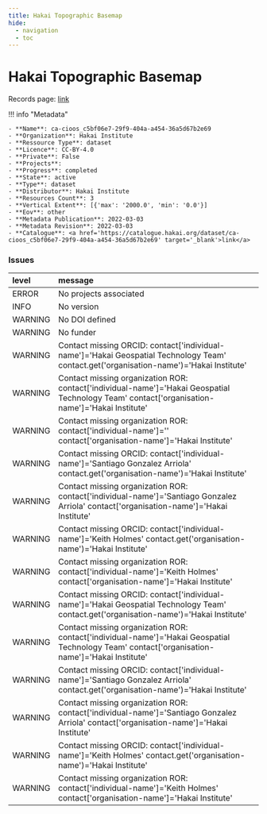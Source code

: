 ```yaml
---
title: Hakai Topographic Basemap
hide:
  - navigation
  - toc
---
```


# Hakai Topographic Basemap

Records page: <a href='https://catalogue.hakai.org/dataset/ca-cioos_c5bf06e7-29f9-404a-a454-36a5d67b2e69' target='_blank'>link</a>

<div id='map'></div>

!!! info "Metadata"
    
    - **Name**: ca-cioos_c5bf06e7-29f9-404a-a454-36a5d67b2e69 
    - **Organization**: Hakai Institute 
    - **Ressource Type**: dataset 
    - **Licence**: CC-BY-4.0 
    - **Private**: False 
    - **Projects**:  
    - **Progress**: completed 
    - **State**: active 
    - **Type**: dataset 
    - **Distributor**: Hakai Institute 
    - **Resources Count**: 3 
    - **Vertical Extent**: [{'max': '2000.0', 'min': '0.0'}] 
    - **Eov**: other 
    - **Metadata Publication**: 2022-03-03 
    - **Metadata Revision**: 2022-03-03 
    - **Catalogue**: <a href='https://catalogue.hakai.org/dataset/ca-cioos_c5bf06e7-29f9-404a-a454-36a5d67b2e69' target='_blank'>link</a> 

### Issues

| level   | message                                                                                                                                         |
|:--------|:------------------------------------------------------------------------------------------------------------------------------------------------|
| ERROR   | No projects associated                                                                                                                          |
| INFO    | No version                                                                                                                                      |
| WARNING | No DOI defined                                                                                                                                  |
| WARNING | No funder                                                                                                                                       |
| WARNING | Contact missing ORCID: contact['individual-name']='Hakai Geospatial Technology Team' contact.get('organisation-name')='Hakai Institute'         |
| WARNING | Contact missing organization ROR:  contact['individual-name']='Hakai Geospatial Technology Team' contact['organisation-name']='Hakai Institute' |
| WARNING | Contact missing organization ROR:  contact['individual-name']='' contact['organisation-name']='Hakai Institute'                                 |
| WARNING | Contact missing ORCID: contact['individual-name']='Santiago Gonzalez Arriola' contact.get('organisation-name')='Hakai Institute'                |
| WARNING | Contact missing organization ROR:  contact['individual-name']='Santiago Gonzalez Arriola' contact['organisation-name']='Hakai Institute'        |
| WARNING | Contact missing ORCID: contact['individual-name']='Keith Holmes' contact.get('organisation-name')='Hakai Institute'                             |
| WARNING | Contact missing organization ROR:  contact['individual-name']='Keith Holmes' contact['organisation-name']='Hakai Institute'                     |
| WARNING | Contact missing ORCID: contact['individual-name']='Hakai Geospatial Technology Team' contact.get('organisation-name')='Hakai Institute'         |
| WARNING | Contact missing organization ROR:  contact['individual-name']='Hakai Geospatial Technology Team' contact['organisation-name']='Hakai Institute' |
| WARNING | Contact missing ORCID: contact['individual-name']='Santiago Gonzalez Arriola' contact.get('organisation-name')='Hakai Institute'                |
| WARNING | Contact missing organization ROR:  contact['individual-name']='Santiago Gonzalez Arriola' contact['organisation-name']='Hakai Institute'        |
| WARNING | Contact missing ORCID: contact['individual-name']='Keith Holmes' contact.get('organisation-name')='Hakai Institute'                             |
| WARNING | Contact missing organization ROR:  contact['individual-name']='Keith Holmes' contact['organisation-name']='Hakai Institute'                     |

<script>
   document.addEventListener("DOMContentLoaded", function() {
    var map = L.map('map').setView([51.505, -125.09], 5);
    L.tileLayer('https://tile.openstreetmap.org/{z}/{x}/{y}.png', {
        maxZoom: 19,
        attribution: '&copy; <a href="http://www.openstreetmap.org/copyright">OpenStreetMap</a>'
    }).addTo(map);
    var geojsonFeature = {
        "type": "Feature",
        "properties": {
            "name" : "Hakai Topographic Basemap"
        },
        "geometry": {'type': 'Polygon', 'coordinates': [[[-130.000024, 49.750005], [-123.500016, 49.750005], [-123.500016, 53.00001], [-130.000024, 53.00001], [-130.000024, 49.750005]]]}
    }
    L.geoJSON(geojsonFeature).addTo(map);
   })
</script>